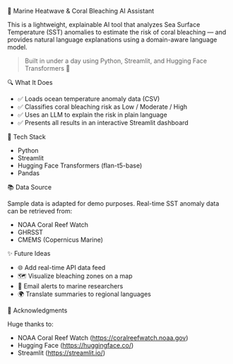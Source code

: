 🌊 Marine Heatwave & Coral Bleaching AI Assistant

This is a lightweight, explainable AI tool that analyzes Sea Surface Temperature (SST) anomalies to estimate the risk of coral bleaching — and provides natural language explanations using a domain-aware language model.

> Built in under a day using Python, Streamlit, and Hugging Face Transformers 🚀



🔍 What It Does

- ✅ Loads ocean temperature anomaly data (CSV)
- ✅ Classifies coral bleaching risk as Low / Moderate / High
- ✅ Uses an LLM to explain the risk in plain language
- ✅ Presents all results in an interactive Streamlit dashboard



🧠 Tech Stack

- Python
- Streamlit
- Hugging Face Transformers (flan-t5-base)
- Pandas



📚 Data Source

Sample data is adapted for demo purposes. Real-time SST anomaly data can be retrieved from:
- NOAA Coral Reef Watch
- GHRSST
- CMEMS (Copernicus Marine)


✨ Future Ideas

- 🌐 Add real-time API data feed
- 🗺️ Visualize bleaching zones on a map
- 📩 Email alerts to marine researchers
- 🌍 Translate summaries to regional languages

🙌 Acknowledgments

Huge thanks to:
- NOAA Coral Reef Watch (https://coralreefwatch.noaa.gov)
- Hugging Face (https://huggingface.co/)
- Streamlit (https://streamlit.io/)
